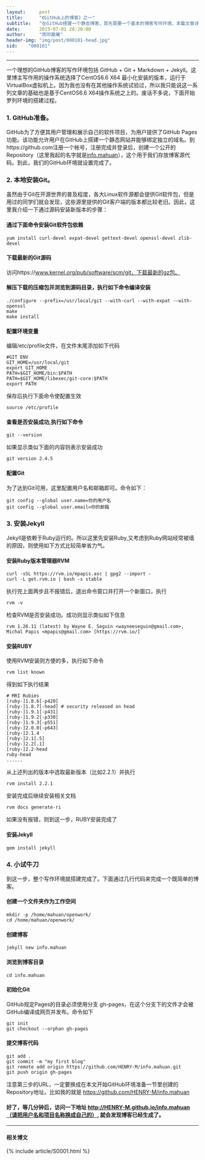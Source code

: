```yaml
---
layout:     post
title:      "《GitHub上的博客》之一"
subtitle:   "在GitHub搭建一个静态博客，首先需要一个基本的博客写作环境，本篇文章详细记录了博主的写作环境搭建过程。"
date:       2015-07-01 20:20:00
author:     "雨叩晨曦"
header-img: "img/post/000101-head.jpg"
sid:    "000101"
---
```


---

一个理想的GitHub博客的写作环境包括 GitHub + Git + Markdown + Jekyll。这里博主写作用的操作系统选择了CentOS6.6 X64 最小化安装的版本，运行于VirtualBox虚拟机上。因为我也没有在其他操作系统试验过，所以我只能说这一系列文章的基础也是基于CentOS6.6 X64操作系统之上的。废话不多说，下面开始罗列环境的搭建过程。

### 1. GitHub准备。

GitHub为了方便其用户管理和展示自己的软件项目，为用户提供了GitHub Pages功能。该功能允许用户在GitHub上搭建一个静态网站并能够绑定独立的域名。到https://github.com注册一个帐号，注册完成并登录后，创建一个公开的Repository（这里我起的名字就是[info.mahuan](https://github.com/HENRY-M/info.mahuan)），这个用于我们存放博客源代码。到此，我们的GitHub环境就设置完成了。

### 2. 本地安装Git。

虽然由于Git在开源世界的普及程度，各大Linux软件源都会提供Git软件包，但是用过的同学们就会发现，这些源里提供的Git客户端的版本都比较老旧。因此，这里我介绍一下通过源码安装新版本的步骤：

#### 通过下面命令安装Git软件包依赖

	yum install curl-devel expat-devel gettext-devel openssl-devel zlib-devel

#### 下载最新的Git源码

访问https://www.kernel.org/pub/software/scm/git，下载最新的gz包。

#### 解压下载的压缩包并浏览到源码目录，执行如下命令编译安装

	./configure --prefix=/usr/local/git --with-curl --with-expat --with-openssl
	make
	make install

#### 配置环境变量

编辑/etc/profile文件，在文件末尾添加如下代码

	#GIT ENV
	GIT_HOME=/usr/local/git
	export GIT_HOME
	PATH=$GIT_HOME/bin:$PATH
	PATH=$GIT_HOME/libexec/git-core:$PATH
	export PATH

保存后执行下面命令使配置生效

	source /etc/profile

#### 查看是否安装成功,执行如下命令

	git --version

如果显示类似下面的内容则表示安装成功

	git version 2.4.5

#### 配置Git

为了达到Git可用，这里配置用户名和邮箱即可。命令如下：

	git config --global user.name=你的用户名
	git config --global user.email=你的邮箱

### 3. 安装Jekyll

Jekyll是依赖于Ruby运行的。所以这里先安装Ruby,又考虑到Ruby网站经常被墙的原因，则使用如下方式比较简单省力气。

#### 安装Ruby版本管理器RVM

	curl -sSL https://rvm.io/mpapis.asc | gpg2 --import -
	curl -L get.rvm.io | bash -s stable

执行完上面两步且不报错后，退出命令窗口并打开一个新窗口，执行

	rvm -v

检查RVM是否安装成功。成功则显示类似如下信息

	rvm 1.26.11 (latest) by Wayne E. Seguin <wayneeseguin@gmail.com>, Michal Papis <mpapis@gmail.com> [https://rvm.io/]

#### 安装RUBY

使用RVM安装则方便的多，执行如下命令

	rvm list known

得到如下执行结果

	# MRI Rubies
	[ruby-]1.8.6[-p420]
	[ruby-]1.8.7[-head] # security released on head
	[ruby-]1.9.1[-p431]
	[ruby-]1.9.2[-p330]
	[ruby-]1.9.3[-p551]
	[ruby-]2.0.0[-p643]
	[ruby-]2.1.4
	[ruby-]2.1[.5]
	[ruby-]2.2[.1]
	[ruby-]2.2-head
	ruby-head
	......

从上述列出的版本中选取最新版本（比如2.2.1）并执行

	rvm install 2.2.1

安装完成后继续安装相关文档

	rvm docs generate-ri

如果没有报错，则到这一步，RUBY安装完成了

#### 安装Jekyll

	gem install jekyll

### 4. 小试牛刀

到这一步，整个写作环境就搭建完成了。下面通过几行代码来完成一个既简单的博客。

#### 创建一个文件夹作为工作空间

	mkdir -p /home/mahuan/openwork/
	cd /home/mahuan/openwork/

#### 创建博客

	jekyll new info.mahuan

#### 浏览到博客目录

	cd info.mahuan

#### 初始化Git

GitHub规定Pages的目录必须使用分支 gh-pages，在这个分支下的文件才会被GitHub编译成网页并发布。命令如下

	git init
	git checkout --orphan gh-pages

#### 提交博客代码

	git add .
	git commit -m "my first blog"
	git remote add origin https://github.com/HENRY-M/info.mahuan.git
	git push origin gh-pages

注意第三步的URL，一定要换成在本文开始GitHub环境准备一节里创建的Repository地址。比如我的就是 https://github.com/HENRY-M/info.mahuan

#### 好了，等几分钟后，访问一下地址 http://HENRY-M.github.io/info.mahuan（请把用户名和项目名称换成自己的）, 就会发现博客已经生成了。

---

#### 相关博文

{% include article/S0001.html %}
